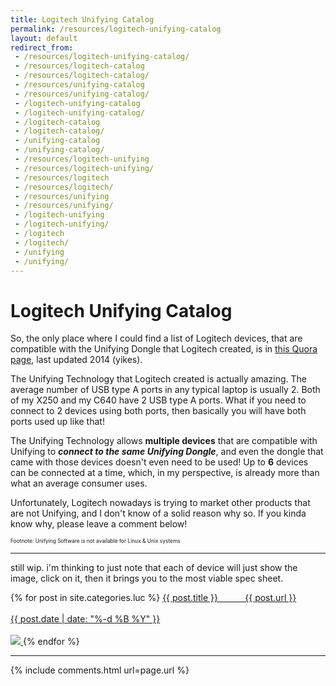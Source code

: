 ```yaml
---
title: Logitech Unifying Catalog
permalink: /resources/logitech-unifying-catalog
layout: default
redirect_from:
 - /resources/logitech-unifying-catalog/
 - /resources/logitech-catalog
 - /resources/logitech-catalog/
 - /resources/unifying-catalog
 - /resources/unifying-catalog/
 - /logitech-unifying-catalog
 - /logitech-unifying-catalog/
 - /logitech-catalog
 - /logitech-catalog/
 - /unifying-catalog
 - /unifying-catalog/
 - /resources/logitech-unifying
 - /resources/logitech-unifying/
 - /resources/logitech
 - /resources/logitech/
 - /resources/unifying
 - /resources/unifying/
 - /logitech-unifying
 - /logitech-unifying/
 - /logitech
 - /logitech/
 - /unifying
 - /unifying/
---
```


# Logitech Unifying Catalog

So, the only place where I could find a list of Logitech devices, that are compatible with the Unifying Dongle that Logitech created, is in <a href="https://www.quora.com/What-devices-can-I-pair-with-my-Logitech-unifying-receiver-other-than-a-mouse-and-keyboard" target="_blank">this Quora page</a>, last updated 2014 (yikes).

The Unifying Technology that Logitech created is actually amazing. The average number of USB type A ports in any typical laptop is usually 2. Both of my X250 and my C640 have 2 USB type A ports. What if you need to connect to 2 devices using both ports, then basically you will have both ports used up like that! 

The Unifying Technology allows **multiple devices** that are compatible with Unifying to **_connect to the same Unifying Dongle_**, and even the dongle that came with those devices doesn't even need to be used! Up to **6** devices can be connected at a time, which, in my perspective, is already more than what an average consumer uses. 

Unfortunately, Logitech nowadays is trying to market other products that are not Unifying, and I don't know of a solid reason why so. If you kinda know why, please leave a comment below!

<span style="font-size:60%;">Footnote: Unifying Software is not available for Linux & Unix systems</span>

---

still wip. i'm thinking to just note that each of device will just show the image, click on it, then it brings you to the most viable spec sheet.

<div class="container" id="luc-devices">
    <div class="row row-cols-3">
        {% for post in site.categories.luc %}
            <a class="col btn btn-outline-dark" href="{{ site.baseurl }}{{ post.url }}">
                {{ post.title }} &nbsp;&nbsp;&nbsp;&nbsp;&nbsp;&nbsp;&nbsp;&nbsp;&nbsp; {{ post.url }} 
                <br><br>
                {{ post.date | date: "%-d %B %Y" }}
                <br><br>
                <img src="{{ post.thumbnail }}">
            </a>
        {% endfor %}
    </div>
</div>

---

{% include comments.html url=page.url %}
